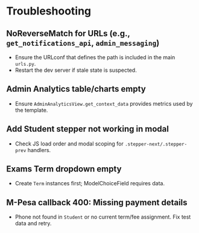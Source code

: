 # Troubleshooting

## NoReverseMatch for URLs (e.g., `get_notifications_api`, `admin_messaging`)
- Ensure the URLconf that defines the path is included in the main `urls.py`.
- Restart the dev server if stale state is suspected.

## Admin Analytics table/charts empty
- Ensure `AdminAnalyticsView.get_context_data` provides metrics used by the template.

## Add Student stepper not working in modal
- Check JS load order and modal scoping for `.stepper-next/.stepper-prev` handlers.

## Exams Term dropdown empty
- Create `Term` instances first; ModelChoiceField requires data.

## M-Pesa callback 400: Missing payment details
- Phone not found in `Student` or no current term/fee assignment. Fix test data and retry.
